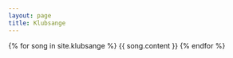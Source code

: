 ```yaml
--- 
layout: page
title: Klubsange
---
```


{% for song in site.klubsange %}
  {{ song.content }}
{% endfor %}